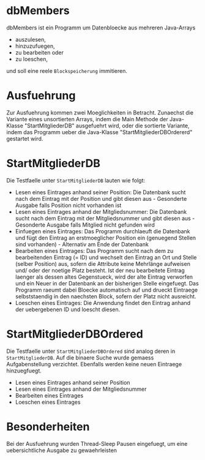 # dbMembers
dbMembers ist ein Programm um Datenbloecke aus mehreren Java-Arrays 
* auszulesen, 
* hinzuzufuegen, 
* zu bearbeiten oder 
* zu loeschen,

und soll eine reele `Blockspeicherung` immitieren.

# Ausfuehrung
Zur Ausfuehrung kommen zwei Moeglichkeiten in Betracht. Zunaechst die Variante eines unsortierten Arrays, indem die Main Methode der Java-Klasse "StartMitgliederDB" ausgefuehrt wird, 
oder die sortierte Variante, indem das Programm ueber die Java-Klasse "StartMitgliederDBOrdererd" gestartet wird.

# StartMitgliederDB
Die Testfaelle unter `StartMitgliederDB` lauten wie folgt:
* Lesen eines Eintrages anhand seiner Position: Die Datenbank sucht nach dem Eintrag mit der Position und gibt diesen aus - Gesonderte Ausgabe falls Position nicht vorhanden ist
* Lesen eines Eintrages anhand der Mitgliedsnummer: Die Datenbank sucht nach dem Eintrag mit der Mitgliedsnummer und gibt diesen aus - Gesonderte Ausgabe falls Mitglied nicht gefunden wird
* Einfuegen eines Eintrages: Das Programm durchlaeuft die Datenbank und fügt den Eintrag an erstmoeglicher Position ein (genuegend Stellen sind vorhanden) - Alternativ am Ende der Datenbank
* Bearbeiten eines Eintrages: Das Programm sucht nach dem zu bearbeitenden Eintrag (= ID) und wechselt den Eintrag an Ort und Stelle (selber Position) aus, sofern die Attribute keine Mehrlänge aufweisen und/ oder der noetige Platz besteht. Ist der neu bearbeitete Eintrag laenger als dessen altes Gegenstueck, wird der alte Eintrag verworfen und ein Neuer in der Datenbank an der bisherigen Stelle eingefuegt. Das Programm raeumt dabei Bloecke automatisch auf und drueckt Eintraege selbststaendig in den naechsten Block, sofern der Platz nicht ausreicht.
* Loeschen eines Eintrages: Die Anwendung findet den Eintrag anhand der uebergebenen ID und loescht diesen. 

# StartMitgliederDBOrdered
Die Testfaelle unter `StartMitgliederDBOrdered` sind analog deren in `StartMitgliederDB`. Auf die binaere Suche wurde gemaess Aufgabenstellung verzichtet. Ebenfalls werden keine neuen Eintraege hinzuegfuegt.
* Lesen eines Eintrages anhand seiner Position
* Lesen eines Eintrages anhand der Mitgliedsnummer
* Bearbeiten eines Eintrages
* Loeschen eines Eintrages

# Besonderheiten
Bei der Ausfuehrung wurden Thread-Sleep Pausen eingefuegt, um eine uebersichtliche Ausgabe zu gewaehrleisten
